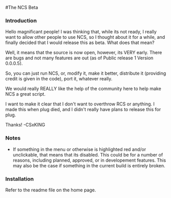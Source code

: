 #The NCS Beta

### Introduction
Hello magnificant people! I was thinking that, while its not ready, I really want to allow other people to use NCS,
so I thought about it for a while, and finally decided that I would release this as beta. What does that mean?

Well, it means that the source is now open, however, its VERY early. There are bugs and not many features are out (as of Public release 1 Version 0.0.0.5).

So, you can just run NCS, or, modify it, make it better, distribute it (providing credit is given in the code), port it, whatever really.

We would really REALLY like the help of the community here to help make NCS a great script.

I want to make it clear that I don't want to overthrow RCS or anything. I made this when plug died, and I didn't really have plans to release this for plug.

Thanks!
-CSxKING

### Notes
 * If something in the menu or otherwise is highlighted red and/or unclickable, that means that its disabled. This could be for a number of reasons, including planned, approved, or in developement features. This may also be the case if something in the current build is entirely broken.

### Installation

Refer to the readme file on the home page.
